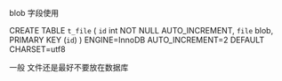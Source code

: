 
blob  字段使用  

CREATE TABLE `t_file` (
  `id` int NOT NULL AUTO_INCREMENT,
  `file` blob,
  PRIMARY KEY (`id`)
) ENGINE=InnoDB AUTO_INCREMENT=2 DEFAULT CHARSET=utf8 



一般  文件还是最好不要放在数据库   








